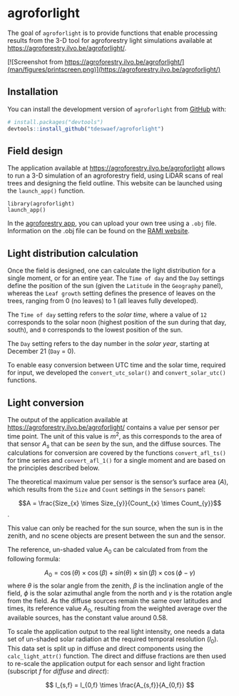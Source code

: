 
<!-- README.md is generated from README.Rmd. Please edit that file -->

# agroforlight

<!-- badges: start -->
<!-- badges: end -->

The goal of `agroforlight` is to provide functions that enable
processing results from the 3-D tool for agroforestry light simulations
available at <https://agroforestry.ilvo.be/agroforlight/>.

[![Screenshot from
https://agroforestry.ilvo.be/agroforlight/](man/figures/printscreen.png)](https://agroforestry.ilvo.be/agroforlight/)

## Installation

You can install the development version of `agroforlight` from
[GitHub](https://github.com/) with:

``` r
# install.packages("devtools")
devtools::install_github("tdeswaef/agroforlight")
```

## Field design

The application available at <https://agroforestry.ilvo.be/agroforlight>
allows to run a 3-D simulation of an agroforestry field, using LiDAR
scans of real trees and designing the field outline. This website can be
launched using the `launch_app()` function.

    library(agroforlight)
    launch_app()

In the [agroforestry app](https://agroforestry.ilvo.be/agroforlight),
you can upload your own tree using a `.obj` file. Information on the
.obj file can be found on the [RAMI
website](https://rami-benchmark.jrc.ec.europa.eu/_www/phase/phase_exp.php?strTag=level3&strNext=filter_testcases&strPhase=RAMI5&strTagValue=ACT_HET51_WWO_TLS).

## Light distribution calculation

Once the field is designed, one can calculate the light distribution for
a single moment, or for an entire year. The `Time of day` and the `Day`
settings define the position of the sun (given the `Latitude` in the
`Geography` panel), whereas the `Leaf growth` setting defines the
presence of leaves on the trees, ranging from 0 (no leaves) to 1 (all
leaves fully developed).

The `Time of day` setting refers to the *solar time*, where a value of
`12` corresponds to the solar noon (highest position of the sun during
that day, south), and `0` corresponds to the lowest position of the sun.

The `Day` setting refers to the day number in the *solar year*, starting
at December 21 (`Day` = 0).

To enable easy conversion between UTC time and the solar time, required
for input, we developed the `convert_utc_solar()` and
`convert_solar_utc()` functions.

## Light conversion

The output of the application available at
<https://agroforestry.ilvo.be/agroforlight/> contains a value per sensor
per time point. The unit of this value is $m^2$, as this corresponds to
the area of that sensor $A_{s}$ that can be *seen* by the sun, and the
diffuse sources. The calculations for conversion are covered by the
functions `convert_afl_ts()` for time series and `convert_afl_1()` for a
single moment and are based on the principles described below.

The theoretical maximum value per sensor is the sensor’s surface area
($A$), which results from the `Size` and `Count` settings in the
`Sensors` panel:

$$A = \frac{Size_{x} \times Size_{y}}{Count_{x} \times Count_{y}}$$.

This value can only be reached for the sun source, when the sun is in
the zenith, and no scene objects are present between the sun and the
sensor.

The reference, un-shaded value $A_{0}$ can be calculated from from the
following formula:

$$ A_{0} = \cos(\theta)\times\cos(\beta) + sin(\theta) \times \sin(\beta) \times \cos(\phi - \gamma) $$
where $\theta$ is the solar angle from the zenith, $\beta$ is the
inclination angle of the field, $\phi$ is the solar azimuthal angle from
the north and $\gamma$ is the rotation angle from the field. As the
diffuse sources remain the same over latitudes and times, its reference
value $A_{0}$, resulting from the weighted average over the available
sources, has the constant value around 0.58.

To scale the application output to the real light intensity, one needs a
data set of un-shaded solar radiation at the required temporal
resolution ($I_{0}$). This data set is split up in diffuse and direct
components using the `calc_light_attr()` function. The direct and
diffuse fractions are then used to re-scale the application output for
each sensor and light fraction (subscript $f$ for *diffuse* and
*direct*):

$$ I_{s,f} = I_{0,f} \times \frac{A_{s,f}}{A_{0,f}} $$
